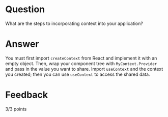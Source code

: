 # Question

What are the steps to incorporating context into your application?

# Answer
You must first import `createContext` from React and implement it with an empty object. Then, wrap your component tree with `MyContext.Provider` and pass in the value you want to share. Import `useContext` and the context you created; then you can use `useContext` to access the shared data.
# Feedback

3/3 points
